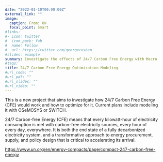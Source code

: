 ```yaml
---
date: "2022-01-10T00:00:00Z"
external_link: ""
image:
  caption: From: UN
  focal_point: Smart
#links:
#- icon: twitter
#  icon_pack: fab
#  name: Follow
#  url: https://twitter.com/georgecushen
#slides: example
summary: Investigate the effects of 24/7 Carbon Free Energy with Macro-Energy System Modeling
#tags:
title: 24/7 Carbon Free Energy Optimization Modeling
#url_code: ""
#url_pdf: ""
#url_slides: ""
#url_video: ""
---
```


This is a new project that aims to investigate how 24/7 Carbon Free Energy (CFE) would work and how to optimize for it. Current plans include modeling it with OSeMOSYS or SWITCH.


24/7 Carbon-free Energy (CFE) means that every kilowatt-hour of electricity consumption is met with carbon-free electricity sources, every hour of every day, everywhere. It is both the end state of a fully decarbonized electricity system, and a transformative approach to energy procurement, supply, and policy design that is critical to accelerating its arrival.

https://www.un.org/en/energy-compacts/page/compact-247-carbon-free-energy

